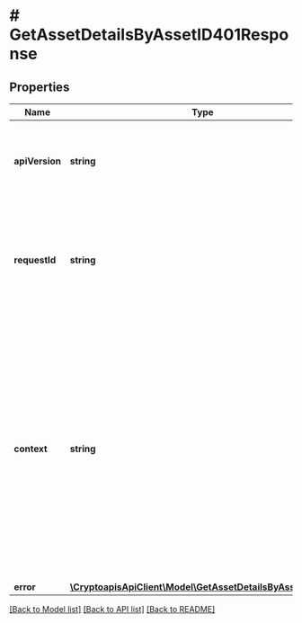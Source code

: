 # # GetAssetDetailsByAssetID401Response

## Properties

Name | Type | Description | Notes
------------ | ------------- | ------------- | -------------
**apiVersion** | **string** | Specifies the version of the API that incorporates this endpoint. |
**requestId** | **string** | Defines the ID of the request. The &#x60;requestId&#x60; is generated by Crypto APIs and it&#39;s unique for every request. |
**context** | **string** | In batch situations the user can use the context to correlate responses with requests. This property is present regardless of whether the response was successful or returned as an error. &#x60;context&#x60; is specified by the user. | [optional]
**error** | [**\CryptoapisApiClient\Model\GetAssetDetailsByAssetIDE401**](GetAssetDetailsByAssetIDE401.md) |  |

[[Back to Model list]](../../README.md#models) [[Back to API list]](../../README.md#endpoints) [[Back to README]](../../README.md)
